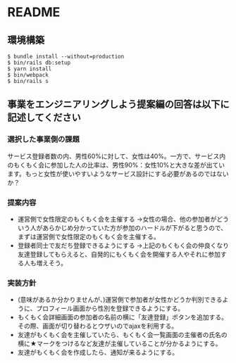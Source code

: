 # README

## 環境構築
```
$ bundle install --without=production
$ bin/rails db:setup
$ yarn install
$ bin/webpack
$ bin/rails s
```

## 事業をエンジニアリングしよう提案編の回答は以下に記述してください

### 選択した事業側の課題
サービス登録者数の内、男性60%に対して、女性は40%。一方で、サービス内のもくもく会に参加した人の比率は、男性90%：女性10%と大きな差が出ています。もっと女性が使いやすいようなサービス設計にする必要があるのではないか？

### 提案内容
- 運営側で女性限定のもくもく会を主催する
  →女性の場合、他の参加者がどういう人があらかじめ分かっていた方が参加のハードルが下がると思うので、まずは運営側で女性限定のもくもく会を主催する。
- 登録者同士で友だち登録できるようにする
  →上記のもくもく会の仲良くなり友達登録してもらえると、自発的にもくもく会を開催する人やそれに参加する人も増えそう。

### 実装方針
- (意味があるか分かりませんが、)運営側で参加者が女性かどうか判別できるように、プロフィール画面から性別を登録できるようにする。
- もくもく会詳細画面の参加者の名前の横に「友達登録」ボタンを追加する。その際、画面が切り替わるとウザいのでajaxを利用する。
- 友達がもくもく会を主催していたら、もくもく会一覧画面の主催者の氏名の横に★マークをつけるなど友達が主催していることが分かるようにする。
- 友達がもくもく会を作成したら、通知が来るようにする。
